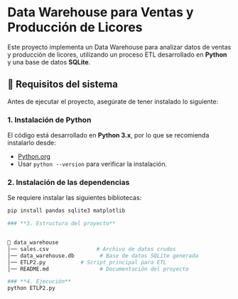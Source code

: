 # Data Warehouse para Ventas y Producción de Licores  

Este proyecto implementa un Data Warehouse para analizar datos de ventas y producción de licores, utilizando un proceso ETL desarrollado en **Python** y una base de datos **SQLite**.  

## 📌 **Requisitos del sistema**  

Antes de ejecutar el proyecto, asegúrate de tener instalado lo siguiente:  

### **1. Instalación de Python**  
El código está desarrollado en **Python 3.x**, por lo que se recomienda instalarlo desde:  
- [Python.org](https://www.python.org/downloads/)  
- Usar `python --version` para verificar la instalación.  

### **2. Instalación de las dependencias**  
Se requiere instalar las siguientes bibliotecas:  

```sh
pip install pandas sqlite3 matplotlib

### **3. Estructura del proyecto**  


📂 data_warehouse
│── sales.csv               # Archivo de datos crudos
│── data_warehouse.db        # Base de datos SQLite generada
│── ETLP2.py           # Script principal para ETL               
│── README.md                # Documentación del proyecto

### **4. Ejecución**
python ETLP2.py
  
